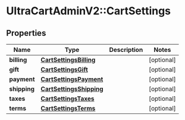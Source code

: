 # UltraCartAdminV2::CartSettings

## Properties
Name | Type | Description | Notes
------------ | ------------- | ------------- | -------------
**billing** | [**CartSettingsBilling**](CartSettingsBilling.md) |  | [optional] 
**gift** | [**CartSettingsGift**](CartSettingsGift.md) |  | [optional] 
**payment** | [**CartSettingsPayment**](CartSettingsPayment.md) |  | [optional] 
**shipping** | [**CartSettingsShipping**](CartSettingsShipping.md) |  | [optional] 
**taxes** | [**CartSettingsTaxes**](CartSettingsTaxes.md) |  | [optional] 
**terms** | [**CartSettingsTerms**](CartSettingsTerms.md) |  | [optional] 


